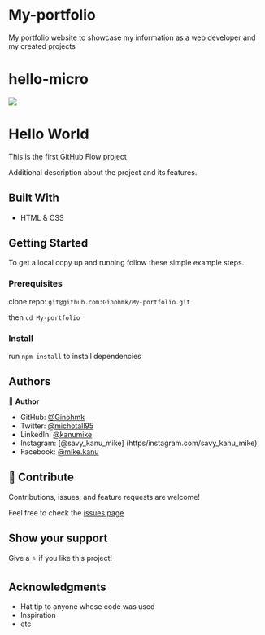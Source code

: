 # My-portfolio

My portfolio website to showcase my information as a web developer and my created projects

# hello-micro

![](https://img.shields.io/badge/Microverse-blueviolet)

# Hello World

This is the first GitHub Flow project

Additional description about the project and its features.

## Built With

- HTML & CSS

## Getting Started

To get a local copy up and running follow these simple example steps.

### Prerequisites

clone repo: `git@github.com:Ginohmk/My-portfolio.git`

then
`cd My-portfolio`

### Install

run `npm install` to install dependencies

## Authors

👤 **Author**

- GitHub: [@Ginohmk](https://github.com/Ginohmk)
- Twitter: [@michotall95](https://www.twitter.com/michotall95)
- LinkedIn: [@kanumike](https://www.linkedin.com/in/kanu-mike-497119211/)
- Instagram: [@savy_kanu_mike] (https/instagram.com/savy_kanu_mike)
- Facebook: [@mike.kanu](https://www.facebook.com/mike.kanu)

## 🤝 Contribute

Contributions, issues, and feature requests are welcome!

Feel free to check the [issues page](../../issues/)

## Show your support

Give a ⭐️ if you like this project!

## Acknowledgments

- Hat tip to anyone whose code was used
- Inspiration
- etc
